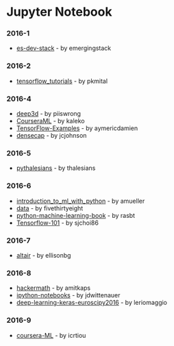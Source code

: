 # Jupyter Notebook


### 2016-1
- [es-dev-stack](https://github.com/emergingstack/es-dev-stack) - by emergingstack

### 2016-2
- [tensorflow_tutorials](https://github.com/pkmital/tensorflow_tutorials) - by pkmital

### 2016-4
- [deep3d](https://github.com/piiswrong/deep3d) - by piiswrong
- [CourseraML](https://github.com/kaleko/CourseraML) - by kaleko
- [TensorFlow-Examples](https://github.com/aymericdamien/TensorFlow-Examples) - by aymericdamien
- [densecap](https://github.com/jcjohnson/densecap) - by jcjohnson

### 2016-5
- [pythalesians](https://github.com/thalesians/pythalesians) - by thalesians

### 2016-6
- [introduction_to_ml_with_python](https://github.com/amueller/introduction_to_ml_with_python) - by amueller
- [data](https://github.com/fivethirtyeight/data) - by fivethirtyeight
- [python-machine-learning-book](https://github.com/rasbt/python-machine-learning-book) - by rasbt
- [Tensorflow-101](https://github.com/sjchoi86/Tensorflow-101) - by sjchoi86

### 2016-7
- [altair](https://github.com/ellisonbg/altair) - by ellisonbg

### 2016-8
- [hackermath](https://github.com/amitkaps/hackermath) - by amitkaps
- [ipython-notebooks](https://github.com/jdwittenauer/ipython-notebooks) - by jdwittenauer
- [deep-learning-keras-euroscipy2016](https://github.com/leriomaggio/deep-learning-keras-euroscipy2016) - by leriomaggio

### 2016-9
- [coursera-ML](https://github.com/icrtiou/coursera-ML) - by icrtiou

